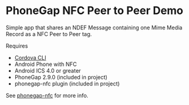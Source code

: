 # PhoneGap NFC Peer to Peer Demo

Simple app that shares an NDEF Message containing one Mime Media Record as a NFC Peer to Peer tag. 


Requires 

* [Cordova CLI](https://npmjs.org/package/cordova)
* Android Phone with NFC
* Android ICS 4.0 or greater
* PhoneGap 2.9.0 (included in project)
* phonegap-nfc plugin (included in project)

See [phonegap-nfc](https://github.com/chariotsolutions/phonegap-nfc) for more info.